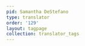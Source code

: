 ```yaml
---
pid: Samantha DeStefano
type: translator
order: '129'
layout: tagpage
collection: translator_tags
---
```

